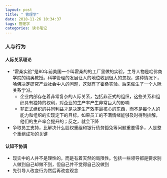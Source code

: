 ```yaml
---
layout: post
title: " 管理学"
date: 2018-11-26 10:34:37
tags: 管理学 
categories: 读书笔记
---
```


### 人与行为

#### 人际关系理论

- ”霍桑实验"是80年前美国一个叫霍桑的的工厂里做的实验，主导人物是哈佛商学院的梅奥教授。科学管理的发展让人的地位收到很大的忽视，这种情况下，哈佛决定研究产业社会中人的问题，这就有了霍桑实验。后来催生了一个人际关系学派。
    + 企业内部存在着非常复杂的人际关系，包括非正式的组织，这些关系和组织具有独特的权利，对企业的生产率产生非常巨大的影响
    + 非正式组织的共同利益才是决定生产效率最核心的东西，而不是每个人的能力和组织的实现定下的目标。如果员工的不满情绪能够及时得到排解，他们的生产率会提升的；反之，就会下降
- 争取员工支持，比解决什么股权重组和银行债务豁免等问题重要得多，人是整个重组成功的关键

#### 认知不协调

- 现实中的人并不是理性的，而是有着天然的局限性。包括一些领导都是要求别人做到自己却做不到，但自己并不觉得自己没做到
- 先引导人改变行为然后再改变观念
 
